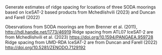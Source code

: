 Generate estimates of ridge spacing for lcoations of three SODA moorings based on IceSAT-2 based products from Mchedlishvili (2023) and Duncan and Farell (2022)

Obesrvations from SODA moorings are from Brenner et al. (2011), http://hdl.handle.net/1773/46919
Ridge spacing from ATL07 IceSAT-2 are from Mchedlishvili et al. (2023) https://doi.org/10.1594/PANGAEA.959728
Ridge spacing from UMD-RDA IceSAT-2 are from Duncan and Farell (2022) http://doi.org/10.5281/ZENODO.7129192

